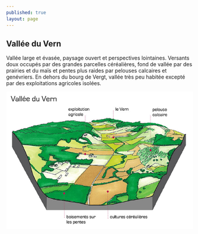 ```yaml
---
published: true
layout: page
---
```


## Vallée du Vern

Vallée large et évasée, paysage ouvert et perspectives lointaines. Versants doux occupés par des grandes parcelles céréalières, fond de vallée par des prairies et du maïs et pentes plus raides par pelouses calcaires et genévriers. En dehors du bourg de Vergt, vallée très peu habitée excepté par des exploitations agricoles isolées. 

![20_ARCHITECTURE_BLOC1.jpg](/data/images/20/urbanisme/20_ARCHITECTURE_BLOC1.jpg)
